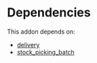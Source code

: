 # Dependencies

This addon depends on:

- [delivery](https://github.com/bringout/oca-ocb-warehouse)
- [stock_picking_batch](https://github.com/bringout/oca-ocb-warehouse)
